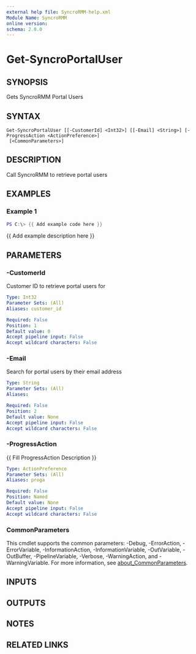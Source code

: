 ```yaml
---
external help file: SyncroRMM-help.xml
Module Name: SyncroRMM
online version:
schema: 2.0.0
---
```


# Get-SyncroPortalUser

## SYNOPSIS
Gets SyncroRMM Portal Users

## SYNTAX

```
Get-SyncroPortalUser [[-CustomerId] <Int32>] [[-Email] <String>] [-ProgressAction <ActionPreference>]
 [<CommonParameters>]
```

## DESCRIPTION
Call SyncroRMM to retrieve portal users

## EXAMPLES

### Example 1
```powershell
PS C:\> {{ Add example code here }}
```

{{ Add example description here }}

## PARAMETERS

### -CustomerId
Customer ID to retrieve portal users for

```yaml
Type: Int32
Parameter Sets: (All)
Aliases: customer_id

Required: False
Position: 1
Default value: 0
Accept pipeline input: False
Accept wildcard characters: False
```

### -Email
Search for portal users by their email address

```yaml
Type: String
Parameter Sets: (All)
Aliases:

Required: False
Position: 2
Default value: None
Accept pipeline input: False
Accept wildcard characters: False
```

### -ProgressAction
{{ Fill ProgressAction Description }}

```yaml
Type: ActionPreference
Parameter Sets: (All)
Aliases: proga

Required: False
Position: Named
Default value: None
Accept pipeline input: False
Accept wildcard characters: False
```

### CommonParameters
This cmdlet supports the common parameters: -Debug, -ErrorAction, -ErrorVariable, -InformationAction, -InformationVariable, -OutVariable, -OutBuffer, -PipelineVariable, -Verbose, -WarningAction, and -WarningVariable. For more information, see [about_CommonParameters](http://go.microsoft.com/fwlink/?LinkID=113216).

## INPUTS

## OUTPUTS

## NOTES

## RELATED LINKS
